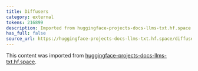 ```yaml
---
title: Diffusers
category: external
tokens: 216899
description: Imported from huggingface-projects-docs-llms-txt.hf.space
has_full: false
source_url: https://huggingface-projects-docs-llms-txt.hf.space/diffusers
---
```


This content was imported from [huggingface-projects-docs-llms-txt.hf.space](https://huggingface-projects-docs-llms-txt.hf.space/diffusers).
